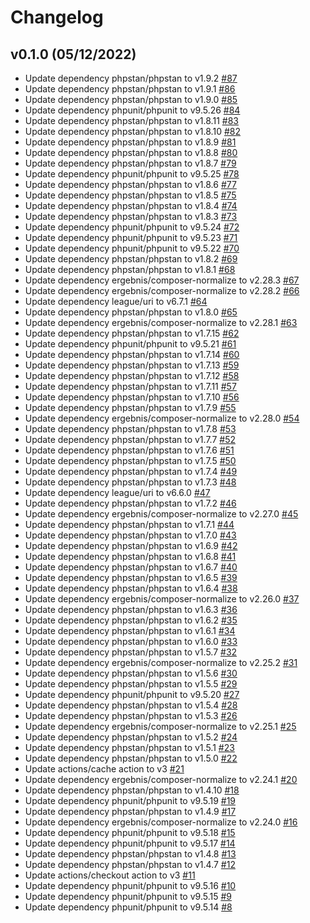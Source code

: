 # Changelog

## v0.1.0 (05/12/2022)

- Update dependency phpstan/phpstan to v1.9.2 [#87](https://github.com/ivuorinen/curly/pull/87)
- Update dependency phpstan/phpstan to v1.9.1 [#86](https://github.com/ivuorinen/curly/pull/86)
- Update dependency phpstan/phpstan to v1.9.0 [#85](https://github.com/ivuorinen/curly/pull/85)
- Update dependency phpunit/phpunit to v9.5.26 [#84](https://github.com/ivuorinen/curly/pull/84)
- Update dependency phpstan/phpstan to v1.8.11 [#83](https://github.com/ivuorinen/curly/pull/83)
- Update dependency phpstan/phpstan to v1.8.10 [#82](https://github.com/ivuorinen/curly/pull/82)
- Update dependency phpstan/phpstan to v1.8.9 [#81](https://github.com/ivuorinen/curly/pull/81)
- Update dependency phpstan/phpstan to v1.8.8 [#80](https://github.com/ivuorinen/curly/pull/80)
- Update dependency phpstan/phpstan to v1.8.7 [#79](https://github.com/ivuorinen/curly/pull/79)
- Update dependency phpunit/phpunit to v9.5.25 [#78](https://github.com/ivuorinen/curly/pull/78)
- Update dependency phpstan/phpstan to v1.8.6 [#77](https://github.com/ivuorinen/curly/pull/77)
- Update dependency phpstan/phpstan to v1.8.5 [#75](https://github.com/ivuorinen/curly/pull/75)
- Update dependency phpstan/phpstan to v1.8.4 [#74](https://github.com/ivuorinen/curly/pull/74)
- Update dependency phpstan/phpstan to v1.8.3 [#73](https://github.com/ivuorinen/curly/pull/73)
- Update dependency phpunit/phpunit to v9.5.24 [#72](https://github.com/ivuorinen/curly/pull/72)
- Update dependency phpunit/phpunit to v9.5.23 [#71](https://github.com/ivuorinen/curly/pull/71)
- Update dependency phpunit/phpunit to v9.5.22 [#70](https://github.com/ivuorinen/curly/pull/70)
- Update dependency phpstan/phpstan to v1.8.2 [#69](https://github.com/ivuorinen/curly/pull/69)
- Update dependency phpstan/phpstan to v1.8.1 [#68](https://github.com/ivuorinen/curly/pull/68)
- Update dependency ergebnis/composer-normalize to v2.28.3 [#67](https://github.com/ivuorinen/curly/pull/67)
- Update dependency ergebnis/composer-normalize to v2.28.2 [#66](https://github.com/ivuorinen/curly/pull/66)
- Update dependency league/uri to v6.7.1 [#64](https://github.com/ivuorinen/curly/pull/64)
- Update dependency phpstan/phpstan to v1.8.0 [#65](https://github.com/ivuorinen/curly/pull/65)
- Update dependency ergebnis/composer-normalize to v2.28.1 [#63](https://github.com/ivuorinen/curly/pull/63)
- Update dependency phpstan/phpstan to v1.7.15 [#62](https://github.com/ivuorinen/curly/pull/62)
- Update dependency phpunit/phpunit to v9.5.21 [#61](https://github.com/ivuorinen/curly/pull/61)
- Update dependency phpstan/phpstan to v1.7.14 [#60](https://github.com/ivuorinen/curly/pull/60)
- Update dependency phpstan/phpstan to v1.7.13 [#59](https://github.com/ivuorinen/curly/pull/59)
- Update dependency phpstan/phpstan to v1.7.12 [#58](https://github.com/ivuorinen/curly/pull/58)
- Update dependency phpstan/phpstan to v1.7.11 [#57](https://github.com/ivuorinen/curly/pull/57)
- Update dependency phpstan/phpstan to v1.7.10 [#56](https://github.com/ivuorinen/curly/pull/56)
- Update dependency phpstan/phpstan to v1.7.9 [#55](https://github.com/ivuorinen/curly/pull/55)
- Update dependency ergebnis/composer-normalize to v2.28.0 [#54](https://github.com/ivuorinen/curly/pull/54)
- Update dependency phpstan/phpstan to v1.7.8 [#53](https://github.com/ivuorinen/curly/pull/53)
- Update dependency phpstan/phpstan to v1.7.7 [#52](https://github.com/ivuorinen/curly/pull/52)
- Update dependency phpstan/phpstan to v1.7.6 [#51](https://github.com/ivuorinen/curly/pull/51)
- Update dependency phpstan/phpstan to v1.7.5 [#50](https://github.com/ivuorinen/curly/pull/50)
- Update dependency phpstan/phpstan to v1.7.4 [#49](https://github.com/ivuorinen/curly/pull/49)
- Update dependency phpstan/phpstan to v1.7.3 [#48](https://github.com/ivuorinen/curly/pull/48)
- Update dependency league/uri to v6.6.0 [#47](https://github.com/ivuorinen/curly/pull/47)
- Update dependency phpstan/phpstan to v1.7.2 [#46](https://github.com/ivuorinen/curly/pull/46)
- Update dependency ergebnis/composer-normalize to v2.27.0 [#45](https://github.com/ivuorinen/curly/pull/45)
- Update dependency phpstan/phpstan to v1.7.1 [#44](https://github.com/ivuorinen/curly/pull/44)
- Update dependency phpstan/phpstan to v1.7.0 [#43](https://github.com/ivuorinen/curly/pull/43)
- Update dependency phpstan/phpstan to v1.6.9 [#42](https://github.com/ivuorinen/curly/pull/42)
- Update dependency phpstan/phpstan to v1.6.8 [#41](https://github.com/ivuorinen/curly/pull/41)
- Update dependency phpstan/phpstan to v1.6.7 [#40](https://github.com/ivuorinen/curly/pull/40)
- Update dependency phpstan/phpstan to v1.6.5 [#39](https://github.com/ivuorinen/curly/pull/39)
- Update dependency phpstan/phpstan to v1.6.4 [#38](https://github.com/ivuorinen/curly/pull/38)
- Update dependency ergebnis/composer-normalize to v2.26.0 [#37](https://github.com/ivuorinen/curly/pull/37)
- Update dependency phpstan/phpstan to v1.6.3 [#36](https://github.com/ivuorinen/curly/pull/36)
- Update dependency phpstan/phpstan to v1.6.2 [#35](https://github.com/ivuorinen/curly/pull/35)
- Update dependency phpstan/phpstan to v1.6.1 [#34](https://github.com/ivuorinen/curly/pull/34)
- Update dependency phpstan/phpstan to v1.6.0 [#33](https://github.com/ivuorinen/curly/pull/33)
- Update dependency phpstan/phpstan to v1.5.7 [#32](https://github.com/ivuorinen/curly/pull/32)
- Update dependency ergebnis/composer-normalize to v2.25.2 [#31](https://github.com/ivuorinen/curly/pull/31)
- Update dependency phpstan/phpstan to v1.5.6 [#30](https://github.com/ivuorinen/curly/pull/30)
- Update dependency phpstan/phpstan to v1.5.5 [#29](https://github.com/ivuorinen/curly/pull/29)
- Update dependency phpunit/phpunit to v9.5.20 [#27](https://github.com/ivuorinen/curly/pull/27)
- Update dependency phpstan/phpstan to v1.5.4 [#28](https://github.com/ivuorinen/curly/pull/28)
- Update dependency phpstan/phpstan to v1.5.3 [#26](https://github.com/ivuorinen/curly/pull/26)
- Update dependency ergebnis/composer-normalize to v2.25.1 [#25](https://github.com/ivuorinen/curly/pull/25)
- Update dependency phpstan/phpstan to v1.5.2 [#24](https://github.com/ivuorinen/curly/pull/24)
- Update dependency phpstan/phpstan to v1.5.1 [#23](https://github.com/ivuorinen/curly/pull/23)
- Update dependency phpstan/phpstan to v1.5.0 [#22](https://github.com/ivuorinen/curly/pull/22)
- Update actions/cache action to v3 [#21](https://github.com/ivuorinen/curly/pull/21)
- Update dependency ergebnis/composer-normalize to v2.24.1 [#20](https://github.com/ivuorinen/curly/pull/20)
- Update dependency phpstan/phpstan to v1.4.10 [#18](https://github.com/ivuorinen/curly/pull/18)
- Update dependency phpunit/phpunit to v9.5.19 [#19](https://github.com/ivuorinen/curly/pull/19)
- Update dependency phpstan/phpstan to v1.4.9 [#17](https://github.com/ivuorinen/curly/pull/17)
- Update dependency ergebnis/composer-normalize to v2.24.0 [#16](https://github.com/ivuorinen/curly/pull/16)
- Update dependency phpunit/phpunit to v9.5.18 [#15](https://github.com/ivuorinen/curly/pull/15)
- Update dependency phpunit/phpunit to v9.5.17 [#14](https://github.com/ivuorinen/curly/pull/14)
- Update dependency phpstan/phpstan to v1.4.8 [#13](https://github.com/ivuorinen/curly/pull/13)
- Update dependency phpstan/phpstan to v1.4.7 [#12](https://github.com/ivuorinen/curly/pull/12)
- Update actions/checkout action to v3 [#11](https://github.com/ivuorinen/curly/pull/11)
- Update dependency phpunit/phpunit to v9.5.16 [#10](https://github.com/ivuorinen/curly/pull/10)
- Update dependency phpunit/phpunit to v9.5.15 [#9](https://github.com/ivuorinen/curly/pull/9)
- Update dependency phpunit/phpunit to v9.5.14 [#8](https://github.com/ivuorinen/curly/pull/8)
